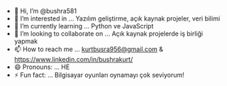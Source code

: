 - 👋 Hi, I’m @bushra581
- 👀 I’m interested in ... Yazılım geliştirme, açık kaynak projeler, veri bilimi
- 🌱 I’m currently learning ... Python ve JavaScript
- 💞️ I’m looking to collaborate on ...  Açık kaynak projelerde iş birliği yapmak
- 📫 How to reach me ... kurtbusra956@gmail.com & https://www.linkedin.com/in/bushrakurt/
- 😄 Pronouns: ... HE
- ⚡ Fun fact: ... Bilgisayar oyunları oynamayı çok seviyorum!

<!---
bushra581/bushra581 is a ✨ special ✨ repository because its `README.md` (this file) appears on your GitHub profile.
You can click the Preview link to take a look at your changes.
--->
